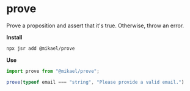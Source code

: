 # prove

Prove a proposition and assert that it's true. Otherwise, throw an error.

**Install**
```bash
npx jsr add @mikael/prove
```

**Use**
```ts
import prove from "@mikael/prove";

prove(typeof email === "string", "Please provide a valid email.")
```
